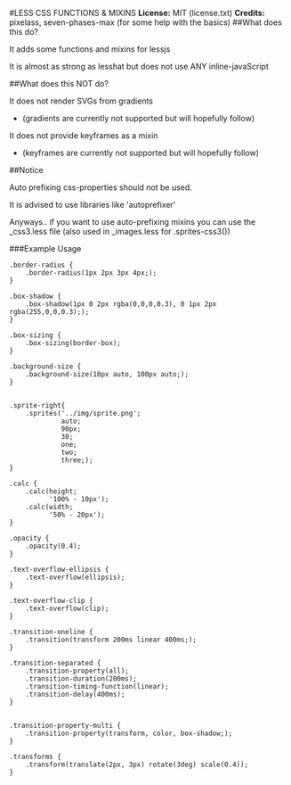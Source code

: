 #LESS CSS FUNCTIONS & MIXINS
**License:** MIT (license.txt)
**Credits:** pixelass, seven-phases-max (for some help with the basics)
##What does this do?

It adds some functions and mixins for lessjs

It is almost as strong as lesshat but does not use ANY inline-javaScript

##What does this NOT do?

It does not render SVGs from gradients
* (gradients are currently not supported but will hopefully follow)

It does not provide keyframes as a mixin
* (keyframes are currently not supported but will hopefully follow)

##Notice

Auto prefixing css-properties should not be used.

It is advised to use libraries like 'autoprefixer'

Anyways.. if you want to use auto-prefixing mixins you can use the _css3.less file (also used in _images.less for .sprites-css3())

###Example Usage


    .border-radius {
        .border-radius(1px 2px 3px 4px;);
    }

    .box-shadow {
        .box-shadow(1px 0 2px rgba(0,0,0,0.3), 0 1px 2px rgba(255,0,0,0.3););
    }

    .box-sizing {
        .box-sizing(border-box);
    }

    .background-size {
        .background-size(10px auto, 100px auto;);
    }


    .sprite-right{
        .sprites('../img/sprite.png';
                 auto;
                 90px;
                 30;
                 one;
                 two;
                 three;);
    }

    .calc {
        .calc(height;
              '100% - 10px');
        .calc(width;
              '50% - 20px');
    }

    .opacity {
        .opacity(0.4);
    }

    .text-overflow-ellipsis {
        .text-overflow(ellipsis);
    }

    .text-overflow-clip {
        .text-overflow(clip);
    }

    .transition-oneline {
        .transition(transform 200ms linear 400ms;);
    }

    .transition-separated {
        .transition-property(all);
        .transition-duration(200ms);
        .transition-timing-function(linear);
        .transition-delay(400ms);
    }


    .transition-property-multi {
        .transition-property(transform, color, box-shadow;);
    }

    .transforms {
        .transform(translate(2px, 3px) rotate(3deg) scale(0.4));
    }
